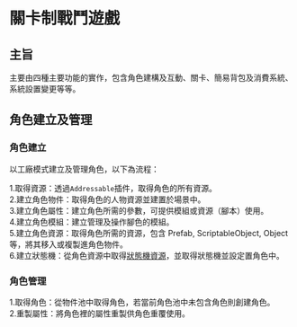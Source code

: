 # 關卡制戰鬥遊戲
## 主旨
主要由四種主要功能的實作，包含角色建構及互動、關卡、簡易背包及消費系統、系統設置變更等等。
## 角色建立及管理
### 角色建立
以工廠模式建立及管理角色，以下為流程：

1.取得資源：透過```Addressable```插件，取得角色的所有資源。   
2.建立角色物件：取得角色的人物資源並建置於場景中。   
3.建立角色屬性：建立角色所需的參數，可提供模組或資源（腳本）使用。   
4.建立角色模組：建立管理及操作腳色的模組。  
5.建立角色資源：取得角色所需的資源，包含 Prefab, ScriptableObject, Object 等，將其移入或複製進角色物件。  
6.建立狀態機：從角色資源中取得[狀態機資源](https://github.com/zylin1998/StateMachine)，並取得狀態機並設定置角色中。

### 角色管理

1.取得角色：從物件池中取得角色，若當前角色池中未包含角色則創建角色。  
2.重製屬性：將角色裡的屬性重製供角色重覆使用。
